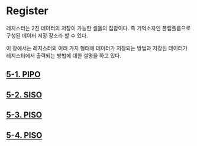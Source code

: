 
# Register

레지스터는 2진 데이터의 저장이 가능한 셀들의 집합이다. 즉 기억소자인 플립플롭으로 구성된 데이터 저장 장소라 할 수 있다. 

이 장에서는 레지스터의 여러 가지 형태에 데이터가 저장되는 방법과 저장된 데이터가 레지스터에서 출력되는 방법에 대한 설명을 하고 있다. 


## [5-1. PIPO](./05_Register/5-1.PIPO.md)

## [5-2. SISO](./05_Register/5-2.SISO.md)

## [5-3. PISO](./05_Register/5-3.PISO.md)

## [5-4. PISO](./05_Register/5-4.SIPO.md)
